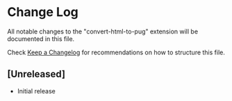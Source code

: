 # Change Log

All notable changes to the "convert-html-to-pug" extension will be documented in this file.

Check [Keep a Changelog](http://keepachangelog.com/) for recommendations on how to structure this file.

## [Unreleased]

- Initial release